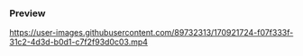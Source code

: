 ### Preview

https://user-images.githubusercontent.com/89732313/170921724-f07f333f-31c2-4d3d-b0d1-c7f2f93d0c03.mp4

